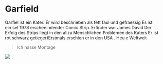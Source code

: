 # Garfield

Garfiel ist ein Kater. Er wird beschrieben als fett faul und gefraessig
Es ist ein set 1978 erscheeindender Comic Strip. Erfinder war James David 
Der Erfolg des Strips liegt in den allzu Menschlichen Problemen des Katers
Er ist rot schwarz getiegertErstmals erschien er in den USA . Heu e Weltweit

> Ich hasse Montage

<img src= "https://cdn.pixabay.com/photo/2020/05/20/02/20/cat-5193148_960_720.png">